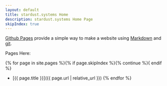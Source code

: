 ```yaml
---
layout: default
title: stardust.systems Home
description: stardust.systems Home Page
skipIndex: true
---
```


[Github Pages](https://pages.github.com) provide a simple way to make a
website using
[Markdown](https://daringfireball.net/projects/markdown/) and
[git](https://git-scm.com).

Pages Here:

{% for page in site.pages %}{% if page.skipIndex %}{% continue %}{ endif %}
- [{{ page.title }}]({{ page.url | relative_url }})
{% endfor %}
